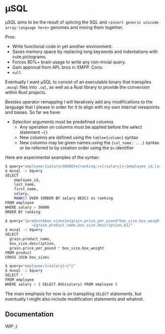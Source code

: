 # μSQL

μSQL aims to be the result of splicing the SQL and `<insert generic unicode array-language here>` genomes and mixing them together.

Pros:
- Write functional code in yet another environment.
- Saves memory space by replacing long keywords and indentations with cute pictograms.
- Forces 80%+ brain usage to write any non-trivial query.
- Gain approval from APL bros in XMPP.
Cons:
- `null`

Eventually I want μSQL to consist of an executable binary that transpiles `.musql` files into `.sql`, as well as a Rust library to provide the conversion within Rust projects.

Besides operator remapping I will iteratively add any modifications to the language that I please in order for it to align with my own internal viewpoints and biases. So far we have:
- Selection arguments must be predefined columns
    - Any operation on columns must be applied before the select statement `→{}`
    - New columns are defined using the `table⊕{column}` syntax
    - New columns may be given names using the `{col_name: ...}` syntax or be referred to by creation order using the `$n` identifier

Here are experimental examples of the syntax:

```bash
$ query="employee↾{salary>50000}⊕{ranking:☇⇌{↧salary}}→{employee_id,last_name,salary,ranking}"
$ musql -i $query
SELECT 
    employee_id,
    last_name,
    first_name,
    salary,
    RANK() OVER (ORDER BY salary DESC) as ranking
FROM employee
WHERE salary > 50000
ORDER BY ranking
```

```bash
$ query="{product⊗box_sizes}⊕{grain.price_per_pound*box_size.box_weight}
            →{grain.product_name,box_size.description,§1}"
$ musql -i $query
SELECT
  grain.product_name,
  box_size.description,
  grain.price_per_pound * box_size.box_weight
FROM product
CROSS JOIN box_sizes
```

```bash
$ query="employee↾{⋄salary}→{*}"
$ musql -i $query
SELECT *
FROM employee 
WHERE salary > ( SELECT AVG(salary) FROM employee )
```

The main emphasis for now is on transpiling `SELECT` statements, but eventually I might also include modification statements and whatnot.

## Documentation

WIP ;)
